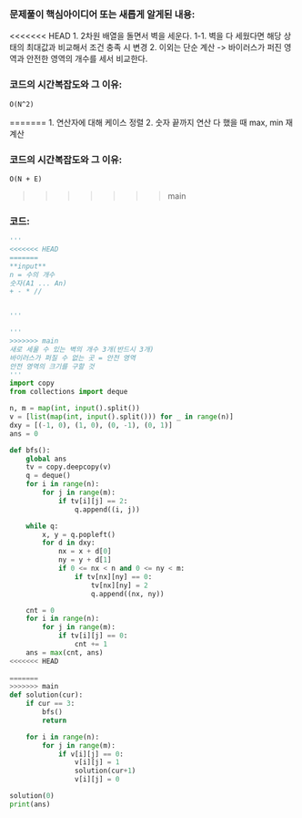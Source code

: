 ### 문제풀이 핵심아이디어 또는 새롭게 알게된 내용: 
<<<<<<< HEAD
    1. 2차원 배열을 돌면서 벽을 세운다.
    1-1. 벽을 다 세웠다면 해당 상태의 최대값과 비교해서 조건 충족 시 변경
    2. 이외는 단순 계산 -> 바이러스가 퍼진 영역과 안전한 영역의 개수를 세서 비교한다.
    
### 코드의 시간복잡도와 그 이유:
    O(N^2)
=======
    1. 연산자에 대해 케이스 정렬
    2. 숫자 끝까지 연산 다 했을 때 max, min 재계산
    
### 코드의 시간복잡도와 그 이유:
    O(N + E)
>>>>>>> main


### 코드:
```python
'''
<<<<<<< HEAD
=======
**input**
n = 수의 개수
숫자(A1 ... An)
+ - * //


'''

'''
>>>>>>> main
새로 세울 수 있는 벽의 개수 3개(반드시 3개)
바이러스가 퍼질 수 없는 곳 = 안전 영역
안전 영역의 크기를 구할 것
'''
import copy
from collections import deque

n, m = map(int, input().split())
v = [list(map(int, input().split())) for _ in range(n)]
dxy = [(-1, 0), (1, 0), (0, -1), (0, 1)]
ans = 0

def bfs():
    global ans
    tv = copy.deepcopy(v)
    q = deque()
    for i in range(n):
        for j in range(m):
            if tv[i][j] == 2:
                q.append((i, j))

    while q:
        x, y = q.popleft()
        for d in dxy:
            nx = x + d[0]
            ny = y + d[1]
            if 0 <= nx < n and 0 <= ny < m:
                if tv[nx][ny] == 0:
                    tv[nx][ny] = 2
                    q.append((nx, ny))

    cnt = 0
    for i in range(n):
        for j in range(m):
            if tv[i][j] == 0:
                cnt += 1
    ans = max(cnt, ans)
<<<<<<< HEAD
    
=======
>>>>>>> main
def solution(cur):
    if cur == 3:
        bfs()
        return

    for i in range(n):
        for j in range(m):
            if v[i][j] == 0:
                v[i][j] = 1
                solution(cur+1)
                v[i][j] = 0

solution(0)
print(ans)

```